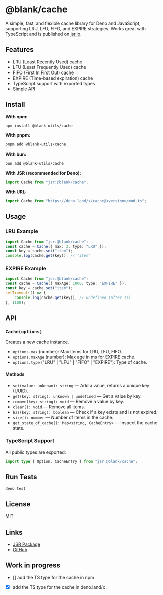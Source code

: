# @blank/cache

A simple, fast, and flexible cache library for Deno and JavaScript, supporting LRU, LFU, FIFO, and EXPIRE strategies. Works great with TypeScript and is published on [jsr.io](https://jsr.io/@blank/cache).

## Features

-   LRU (Least Recently Used) cache
-   LFU (Least Frequently Used) cache
-   FIFO (First In First Out) cache
-   EXPIRE (Time-based expiration) cache
-   TypeScript support with exported types
-   Simple API

## Install

**With npm:**

```sh
npm install @blank-utils/cache
```

**With pnpm:**

```sh
pnpm add @blank-utils/cache
```

**With bun:**

```sh
bun add @blank-utils/cache
```

**With JSR (recommended for Deno):**

```ts
import Cache from "jsr:@blank/cache";
```

**With URL:**

```ts
import Cache from "https://deno.land/x/cache@<version>/mod.ts";
```

## Usage

### LRU Example

```ts
import Cache from "jsr:@blank/cache";
const cache = Cache({ max: 3, type: "LRU" });
const key = cache.set("item");
console.log(cache.get(key)); // "item"
```

### EXPIRE Example

```ts
import Cache from "jsr:@blank/cache";
const cache = Cache({ maxAge: 1000, type: "EXPIRE" });
const key = cache.set("item");
setTimeout(() => {
	console.log(cache.get(key)); // undefined (after 1s)
}, 1100);
```

## API

### `Cache(options)`

Creates a new cache instance.

-   `options.max` (number): Max items for LRU, LFU, FIFO.
-   `options.maxAge` (number): Max age in ms for EXPIRE cache.
-   `options.type` ("LRU" | "LFU" | "FIFO" | "EXPIRE"): Type of cache.

#### Methods

-   `set(value: unknown): string` — Add a value, returns a unique key (UUID).
-   `get(key: string): unknown | undefined` — Get a value by key.
-   `remove(key: string): void` — Remove a value by key.
-   `clear(): void` — Remove all items.
-   `has(key: string): boolean` — Check if a key exists and is not expired.
-   `size(): number` — Number of items in the cache.
-   `get_state_of_cache(): Map<string, CacheEntry>` — Inspect the cache state.

### TypeScript Support

All public types are exported:

```ts
import type { Option, CacheEntry } from "jsr:@blank/cache";
```

## Run Tests

```sh
deno test
```

## License

MIT

## Links

-   [JSR Package](https://jsr.io/@blank/cache)
-   [GitHub](https://github.com/kiritocode1/Blank-Cache)


## Work in progress 
- [] add the TS type for the cache in npm . 
- [x] add the TS type for the cache in deno.land/x .